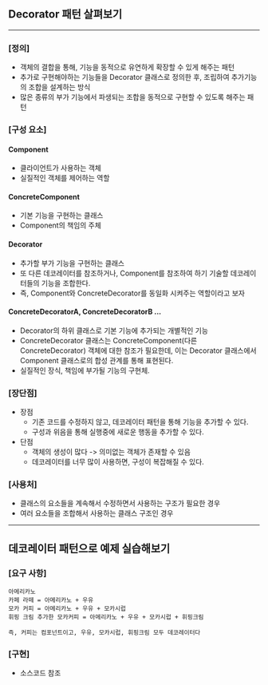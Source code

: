 ## Decorator 패턴 살펴보기

---

### [정의]

- 객체의 결합을 통해, 기능을 동적으로 유연하게 확장할 수 있게 해주는 패턴
- 추가로 구현해야하는 기능들을 Decorator 클래스로 정의한 후, 조립하여 추가기능의 조합을 설계하는 방식
- 많은 종류의 부가 기능에서 파생되는 조합을 동적으로 구현할 수 있도록 해주는 패턴

### [구성 요소]

#### Component

- 클라이언트가 사용하는 객체
- 실질적인 객체를 제어하는 역할

#### ConcreteComponent

- 기본 기능을 구현하는 클래스
- Component의 책임의 주체

#### Decorator

- 추가할 부가 기능을 구현하는 클래스
- 또 다른 데코레이터를 참조하거나, Component를 참조하여 하기 기술할 데코레이터들의 기능을 조합한다.
- 즉, Component와 ConcreteDecorator를 동일화 시켜주는 역할이라고 보자

#### ConcreteDecoratorA, ConcreteDecoratorB ...

- Decorator의 하위 클래스로 기본 기능에 추가되는 개별적인 기능
- ConcreteDecorator 클래스는 ConcreteComponent(다른 ConcreteDecorator) 객체에 대한 참조가 필요한데,
이는 Decorator 클래스에서 Component 클래스로의 합성 관계를 통해 표현된다.
- 실질적인 장식, 책임에 부가될 기능의 구현체.


### [장단점]

- 장점
  - 기존 코드를 수정하지 않고, 데코레이터 패턴을 통해 기능을 추가할 수 있다.
  - 구성과 위음을 통해 실행중에 새로운 행동을 추가할 수 있다.
- 단점
  - 객체의 생성이 많다 -> 의미없는 객체가 존재할 수 있음
  - 데코레이터를 너무 많이 사용하면, 구성이 복잡해질 수 있다.

### [사용처]

- 클래스의 요소들을 계속해서 수정하면서 사용하는 구조가 필요한 경우
- 여러 요소들을 조합해서 사용하는 클래스 구조인 경우

---

## 데코레이터 패턴으로 예제 실습해보기

### [요구 사항]
```
아메리카노
카페 라떼 = 아메리카노 + 우유
모카 커피 = 아메리카노 + 우유 + 모카시럽
휘핑 크림 추가한 모카커피 = 아메리카노 + 우유 + 모카시럽 + 휘핑크림

즉, 커피는 컴포넌트이고, 우유, 모카시럽, 휘핑크림 모두 데코레이터다
```

### [구현]

- 소스코드 참조
